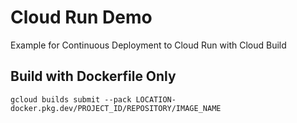 # Cloud Run Demo
Example for Continuous Deployment to Cloud Run with Cloud Build

## Build with Dockerfile Only
```
gcloud builds submit --pack LOCATION-docker.pkg.dev/PROJECT_ID/REPOSITORY/IMAGE_NAME
```
